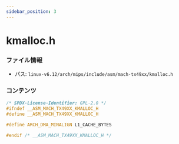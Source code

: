 ```yaml
---
sidebar_position: 3
---
```

# kmalloc.h

### ファイル情報

- パス: `linux-v6.12/arch/mips/include/asm/mach-tx49xx/kmalloc.h`

### コンテンツ

```h
/* SPDX-License-Identifier: GPL-2.0 */
#ifndef __ASM_MACH_TX49XX_KMALLOC_H
#define __ASM_MACH_TX49XX_KMALLOC_H

#define ARCH_DMA_MINALIGN L1_CACHE_BYTES

#endif /* __ASM_MACH_TX49XX_KMALLOC_H */

```
